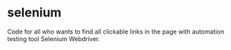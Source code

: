 # selenium
Code for all who wants to find all clickable links in the page with automation testing tool Selenium Webdriver.
